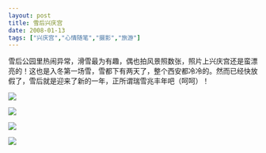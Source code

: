 ```yaml
---
layout: post
title: 雪后兴庆宫
date: 2008-01-13
tags: ["兴庆宫","心情随笔","摄影","旅游"]
---
```


雪后公园里热闹异常，滑雪最为有趣，偶也拍风景照数张，照片上兴庆宫还是蛮漂亮的！这也是入冬第一场雪，雪都下有两天了，整个西安都冷冷的。然而已经快放假了，雪后就是迎来了新的一年，正所谓瑞雪兆丰年吧（呵呵）！

<!--more-->

![](4059699650_38ce438d59_o.jpg)

![](4058967087_7e4c13f293_o.jpg)

![](4058967151_f13b48dbc9_o.jpg)

![](4058967313_6b48f18271_o.jpg)